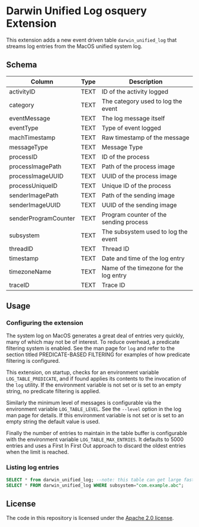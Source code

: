 # Darwin Unified Log osquery Extension

This extension adds a new event driven table `darwin_unified_log` that streams log entries from the MacOS unified system log.

## Schema
| Column               | Type | Description                                                         |
|----------------------|------|---------------------------------------------------------------------|
| activityID           | TEXT | ID of the activity logged                                           |
| category             | TEXT | The category used to log the event                                  |
| eventMessage         | TEXT | The log message itself                                              |
| eventType            | TEXT | Type of event logged                                                |
| machTimestamp        | TEXT | Raw timestamp of the message                                        |
| messageType          | TEXT | Message Type                                                        |
| processID            | TEXT | ID of the process                                                   |
| processImagePath     | TEXT | Path of the process image                                           |
| processImageUUID     | TEXT | UUID of the process image                                           |
| processUniqueID      | TEXT | Unique ID of the process                                            |
| senderImagePath      | TEXT | Path of the sending image                                           |
| senderImageUUID      | TEXT | UUID of the sending image                                           |
| senderProgramCounter | TEXT | Program counter of the sending process                              |
| subsystem            | TEXT | The subsystem used to log the event                                 |
| threadID             | TEXT | Thread ID                                                           |
| timestamp            | TEXT | Date and time of the log entry                                      |
| timezoneName         | TEXT | Name of the timezone for the log entry                              |
| traceID              | TEXT | Trace ID                                                            |

## Usage

### Configuring the extension
The system log on MacOS generates a great deal of entries very quickly, many of which may not be of interest. To reduce overhead, a predicate filtering system is enabled. See the man page for `log` and refer to the section titled PREDICATE-BASED FILTERING for examples of how predicate filtering is configured.

This extension, on startup, checks for an environment variable `LOG_TABLE_PREDICATE`, and if found applies its contents to the invocation of the `log` utility. If the environment variable is not set or is set to an empty string, no predicate filtering is applied.

Similarly the minimum level of messages is configurable via the environment variable `LOG_TABLE_LEVEL`. See the `--level` option in the log man page for details. If this environment variable is not set or is set to an empty string the default value is used.

Finally the number of entries to maintain in the table buffer is configurable with the environment variable `LOG_TABLE_MAX_ENTRIES`. It defaults to 5000 entries and uses a First In First Out approach to discard the oldest entries when the limit is reached.

### Listing log entries
``` sql
SELECT * from darwin_unified_log; --note: this table can get large fast
SELECT * FROM darwin_unified_log WHERE subsystem="com.example.abc";
```

## License
The code in this repository is licensed under the [Apache 2.0 license](../LICENSE).
